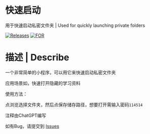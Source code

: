 # 快速启动

用于快速启动私密文件夹  |  Used for quickly launching private folders

[![Releases](https://img.shields.io/badge/RELEASES-V1.0--WINDOWS-orange?style=for-the-badge)](https://github.com/Loyal-Wind/ksqd/releases/)
[![FOR](https://img.shields.io/badge/FOR-WINDOWS-success?style=for-the-badge)](https://github.com/Loyal-Wind/ksqd/releases/)

</div>

# 描述 | Describe

一个非常简单的小程序，可以用它来快速启动私密文件夹

应用场景如，快速打开隐藏的学习资料

使用方法：

点浏览选择文件夹，然后点保存储存路径，想要打开需输入密码`114514`

注释由ChatGPT编写

如有Bug，请提交到 <a href="https://github.com/Loyal-Wind/ksqd/issues">Issues</a>
